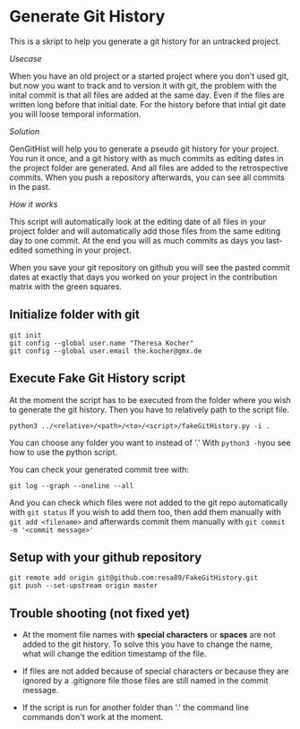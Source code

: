 # Generate Git History
This is a skript to help you generate a git history for an untracked project.

_Usecase_

When you have an old project or a started project where you don't used git, but now you want to track and to version it with git, the problem with the inital commit is that all files are added at the same day. Even if the files are written long before that initial date. For the history before that intial git date you will loose temporal information. 

_Solution_

GenGitHist will help you to generate a pseudo git history for your project. You run it once, and a git history with as much commits as editing dates in the project folder are generated. And all files are added to the retrospective commits. When you push a repository afterwards, you can see all commits in the past.

_How it works_

This script will automatically look at the editing date of all files in your project folder and will automatically add those files from the same editing day to one commit. At the end you will as much commits as days you last-edited something in your project. 

When you save your git repository on github you will see the pasted commit dates at exactly that days you worked on your project in the contribution matrix with the green squares.


## Initialize folder with git

```
git init
git config --global user.name "Theresa Kocher"
git config --global user.email the.kocher@gmx.de
```

## Execute Fake Git History script
At the moment the script has to be executed from the folder where you wish to generate the git history. Then you have to relatively path to the script file.
```
python3 ../<relative>/<path>/<to>/<script>/fakeGitHistory.py -i .
```

You can choose any folder you want to instead of '.'
With ```python3 -h```you see how to use the python script.

You can check your generated commit tree with:
```
git log --graph --oneline --all
```

And you can check which files were not added to the git repo automatically with `git status`
If you wish to add them too, then add them manually with `git add <filename>` and afterwards commit them manually with `git commit -m '<commit message>'`


## Setup with your github repository
```
git remote add origin git@github.com:resa89/FakeGitHistory.git
git push --set-upstream origin master
```


## Trouble shooting (not fixed yet)
- At the moment file names with **special characters** or **spaces** are not added to the git history. To solve this you have to change the name, what will change the edition timestamp of the file. 

- If files are not added because of special characters or because they are ignored by a .gitignore file those files are still named in the commit message.

- If the script is run for another folder than '.' the command line commands don't work at the moment.


